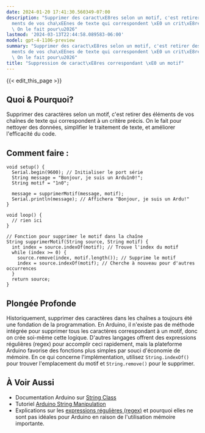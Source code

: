 ```yaml
---
date: 2024-01-20 17:41:30.560349-07:00
description: "Supprimer des caract\xE8res selon un motif, c'est retirer des \xE9l\xE9\
  ments de vos cha\xEEnes de texte qui correspondent \xE0 un crit\xE8re pr\xE9cis.\
  \ On le fait pour\u2026"
lastmod: '2024-03-13T22:44:58.089583-06:00'
model: gpt-4-1106-preview
summary: "Supprimer des caract\xE8res selon un motif, c'est retirer des \xE9l\xE9\
  ments de vos cha\xEEnes de texte qui correspondent \xE0 un crit\xE8re pr\xE9cis.\
  \ On le fait pour\u2026"
title: "Suppression de caract\xE8res correspondant \xE0 un motif"
---
```


{{< edit_this_page >}}

## Quoi & Pourquoi?
Supprimer des caractères selon un motif, c'est retirer des éléments de vos chaînes de texte qui correspondent à un critère précis. On le fait pour nettoyer des données, simplifier le traitement de texte, et améliorer l'efficacité du code.

## Comment faire :
```Arduino
void setup() {
  Serial.begin(9600); // Initialiser le port série
  String message = "Bonjour, je suis un Ardu1n0!";
  String motif = "1n0";
  
  message = supprimerMotif(message, motif);
  Serial.println(message); // Affichera "Bonjour, je suis un Ardu!"
}

void loop() {
  // rien ici
}

// Fonction pour supprimer le motif dans la chaîne
String supprimerMotif(String source, String motif) {
  int index = source.indexOf(motif); // Trouve l'index du motif
  while (index >= 0) {
    source.remove(index, motif.length()); // Supprime le motif
    index = source.indexOf(motif); // Cherche à nouveau pour d'autres occurrences
  }
  return source;
}
```

## Plongée Profonde
Historiquement, supprimer des caractères dans les chaînes a toujours été une fondation de la programmation. En Arduino, il n'existe pas de méthode intégrée pour supprimer tous les caractères correspondant à un motif, donc on crée soi-même cette logique. D'autres langages offrent des expressions régulières (regex) pour accomplir ceci rapidement, mais la plateforme Arduino favorise des fonctions plus simples par souci d'économie de mémoire. En ce qui concerne l'implémentation, utilisez `String.indexOf()` pour trouver l'emplacement du motif et `String.remove()` pour le supprimer.

## À Voir Aussi
- Documentation Arduino sur [String Class](https://www.arduino.cc/reference/en/language/variables/data-types/stringobject/)
- Tutoriel [Arduino String Manipulation](https://www.arduino.cc/en/Tutorial/BuiltInExamples/StringAdditionOperator)
- Explications sur les [expressions régulières (regex)](https://www.regular-expressions.info/) et pourquoi elles ne sont pas idéales pour Arduino en raison de l'utilisation mémoire importante.
